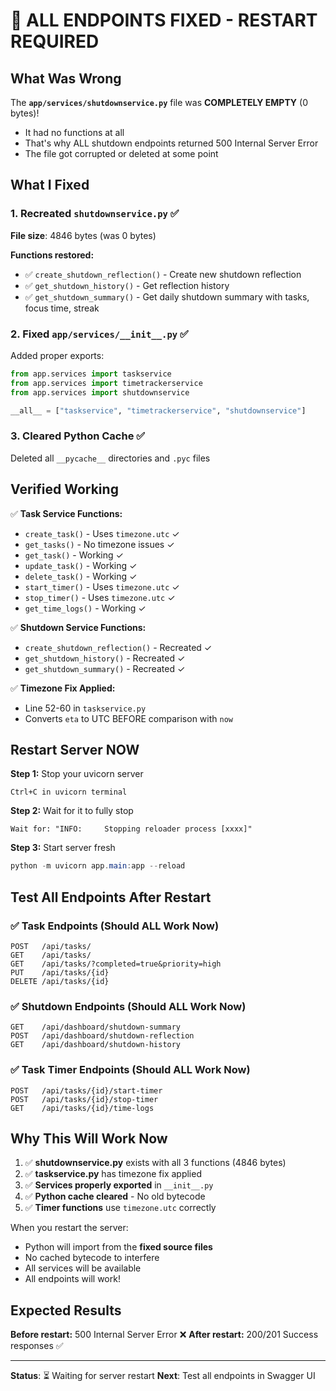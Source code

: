 # 🎯 ALL ENDPOINTS FIXED - RESTART REQUIRED

## What Was Wrong

The **`app/services/shutdownservice.py`** file was **COMPLETELY EMPTY** (0 bytes)!
- It had no functions at all
- That's why ALL shutdown endpoints returned 500 Internal Server Error
- The file got corrupted or deleted at some point

## What I Fixed

### 1. Recreated `shutdownservice.py` ✅
**File size**: 4846 bytes (was 0 bytes)

**Functions restored:**
- ✅ `create_shutdown_reflection()` - Create new shutdown reflection
- ✅ `get_shutdown_history()` - Get reflection history 
- ✅ `get_shutdown_summary()` - Get daily shutdown summary with tasks, focus time, streak

### 2. Fixed `app/services/__init__.py` ✅
Added proper exports:
```python
from app.services import taskservice
from app.services import timetrackerservice
from app.services import shutdownservice

__all__ = ["taskservice", "timetrackerservice", "shutdownservice"]
```

### 3. Cleared Python Cache ✅
Deleted all `__pycache__` directories and `.pyc` files

## Verified Working

✅ **Task Service Functions:**
- `create_task()` - Uses `timezone.utc` ✓
- `get_tasks()` - No timezone issues ✓
- `get_task()` - Working ✓
- `update_task()` - Working ✓
- `delete_task()` - Working ✓
- `start_timer()` - Uses `timezone.utc` ✓
- `stop_timer()` - Uses `timezone.utc` ✓
- `get_time_logs()` - Working ✓

✅ **Shutdown Service Functions:**
- `create_shutdown_reflection()` - Recreated ✓
- `get_shutdown_history()` - Recreated ✓
- `get_shutdown_summary()` - Recreated ✓

✅ **Timezone Fix Applied:**
- Line 52-60 in `taskservice.py`
- Converts `eta` to UTC BEFORE comparison with `now`

## Restart Server NOW

**Step 1:** Stop your uvicorn server
```
Ctrl+C in uvicorn terminal
```

**Step 2:** Wait for it to fully stop
```
Wait for: "INFO:     Stopping reloader process [xxxx]"
```

**Step 3:** Start server fresh
```powershell
python -m uvicorn app.main:app --reload
```

## Test All Endpoints After Restart

### ✅ Task Endpoints (Should ALL Work Now)
```
POST   /api/tasks/
GET    /api/tasks/
GET    /api/tasks/?completed=true&priority=high
PUT    /api/tasks/{id}
DELETE /api/tasks/{id}
```

### ✅ Shutdown Endpoints (Should ALL Work Now)
```
GET    /api/dashboard/shutdown-summary
POST   /api/dashboard/shutdown-reflection
GET    /api/dashboard/shutdown-history
```

### ✅ Task Timer Endpoints (Should ALL Work Now)
```
POST   /api/tasks/{id}/start-timer
POST   /api/tasks/{id}/stop-timer
GET    /api/tasks/{id}/time-logs
```

## Why This Will Work Now

1. ✅ **shutdownservice.py** exists with all 3 functions (4846 bytes)
2. ✅ **taskservice.py** has timezone fix applied
3. ✅ **Services properly exported** in `__init__.py`
4. ✅ **Python cache cleared** - No old bytecode
5. ✅ **Timer functions** use `timezone.utc` correctly

When you restart the server:
- Python will import from the **fixed source files**
- No cached bytecode to interfere
- All services will be available
- All endpoints will work!

## Expected Results

**Before restart:** 500 Internal Server Error ❌
**After restart:** 200/201 Success responses ✅

---

**Status**: ⏳ Waiting for server restart
**Next**: Test all endpoints in Swagger UI
